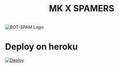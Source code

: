<p align="center">
  <h1 align="center">
    <b>MK X SPAMERS</b>
  </h1>
  <br>
  <img src="https://te.legra.ph/file/a2beccc714b5f011dd42d.jpg" alt="BOT-SPAM Logo">
</p>

# Deploy on heroku
[![Deploy](https://www.herokucdn.com/deploy/button.svg)](https://heroku.com/deploy?template=https://github.com/ERR0rMK/PythonBot13)

